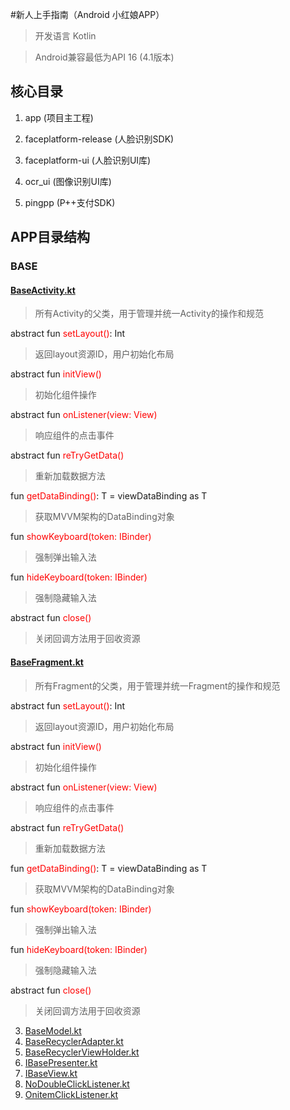 #新人上手指南（Android 小红娘APP）

>开发语言 Kotlin

>Android兼容最低为API 16 (4.1版本)

## 核心目录
1. app (项目主工程)

2. faceplatform-release (人脸识别SDK)

3. faceplatform-ui (人脸识别UI库)

4. ocr_ui (图像识别UI库)

5. pingpp (P++支付SDK)


## APP目录结构
### BASE
#### [BaseActivity.kt](app/src/main/java/com/cocosh/shmstore/base/BaseActivity.kt)
> 所有Activity的父类，用于管理并统一Activity的操作和规范

abstract fun <font color="#ff0000">setLayout()</font>: Int 
>返回layout资源ID，用户初始化布局

abstract fun <font color="#ff0000">initView() </font>
>初始化组件操作

abstract fun <font color="#ff0000">onListener(view: View)</font>
>响应组件的点击事件

abstract fun <font color="#ff0000">reTryGetData() </font> 
>重新加载数据方法

fun <T : ViewDataBinding> <font color="#ff0000">getDataBinding()</font>: T = viewDataBinding as T  
>获取MVVM架构的DataBinding对象

fun <font color="#ff0000">showKeyboard(token: IBinder) </font>
>强制弹出输入法

fun <font color="#ff0000">hideKeyboard(token: IBinder) </font>
>强制隐藏输入法

abstract fun <font color="#ff0000">close()</font>
>关闭回调方法用于回收资源


#### [BaseFragment.kt](app/src/main/java/com/cocosh/shmstore/base/BaseFragment.kt)
> 所有Fragment的父类，用于管理并统一Fragment的操作和规范

abstract fun <font color="#ff0000">setLayout()</font>: Int 
>返回layout资源ID，用户初始化布局

abstract fun <font color="#ff0000">initView() </font>
>初始化组件操作

abstract fun <font color="#ff0000">onListener(view: View)</font>
>响应组件的点击事件

abstract fun <font color="#ff0000">reTryGetData() </font> 
>重新加载数据方法

fun <T : ViewDataBinding> <font color="#ff0000">getDataBinding()</font>: T = viewDataBinding as T  
>获取MVVM架构的DataBinding对象

fun <font color="#ff0000">showKeyboard(token: IBinder) </font>
>强制弹出输入法

fun <font color="#ff0000">hideKeyboard(token: IBinder) </font>
>强制隐藏输入法

abstract fun <font color="#ff0000">close()</font>
>关闭回调方法用于回收资源

3. [BaseModel.kt](app/src/main/java/com/cocosh/shmstore/base/BaseModel.kt)
4. [BaseRecyclerAdapter.kt](app/src/main/java/com/cocosh/shmstore/base/BaseRecyclerAdapter.kt)
5. [BaseRecyclerViewHolder.kt](app/src/main/java/com/cocosh/shmstore/base/BaseRecyclerViewHolder.kt)
6. [IBasePresenter.kt](app/src/main/java/com/cocosh/shmstore/base/IBasePresenter.kt)
7. [IBaseView.kt](app/src/main/java/com/cocosh/shmstore/base/IBaseView.kt)
8. [NoDoubleClickListener.kt](app/src/main/java/com/cocosh/shmstore/base/NoDoubleClickListener.kt)
9. [OnitemClickListener.kt](app/src/main/java/com/cocosh/shmstore/base/OnitemClickListener.kt)




